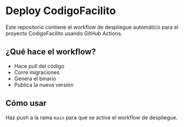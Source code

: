 # Deploy CodigoFacilito

Este repositorio contiene el workflow de despliegue automático para el proyecto CodigoFacilito usando GitHub Actions.

## ¿Qué hace el workflow?

- Hace pull del código
- Corre migraciones
- Genera el binario
- Publica la nueva versión

## Cómo usar

Haz push a la rama `main` para que se active el workflow de despliegue.